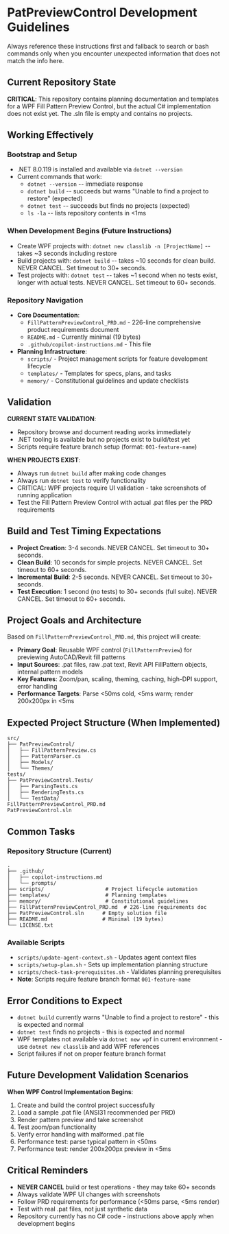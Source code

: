 # PatPreviewControl Development Guidelines

Always reference these instructions first and fallback to search or bash commands only when you encounter unexpected information that does not match the info here.

## Current Repository State

**CRITICAL**: This repository contains planning documentation and templates for a WPF Fill Pattern Preview Control, but the actual C# implementation does not exist yet. The .sln file is empty and contains no projects.

## Working Effectively

### Bootstrap and Setup
- .NET 8.0.119 is installed and available via `dotnet --version`
- Current commands that work:
  - `dotnet --version` -- immediate response
  - `dotnet build` -- succeeds but warns "Unable to find a project to restore" (expected)
  - `dotnet test` -- succeeds but finds no projects (expected)
  - `ls -la` -- lists repository contents in <1ms

### When Development Begins (Future Instructions)
- Create WPF projects with: `dotnet new classlib -n [ProjectName]` -- takes ~3 seconds including restore
- Build projects with: `dotnet build` -- takes ~10 seconds for clean build. NEVER CANCEL. Set timeout to 30+ seconds.
- Test projects with: `dotnet test` -- takes ~1 second when no tests exist, longer with actual tests. NEVER CANCEL. Set timeout to 60+ seconds.

### Repository Navigation
- **Core Documentation**: 
  - `FillPatternPreviewControl_PRD.md` - 226-line comprehensive product requirements document
  - `README.md` - Currently minimal (19 bytes)
  - `.github/copilot-instructions.md` - This file
- **Planning Infrastructure**:
  - `scripts/` - Project management scripts for feature development lifecycle
  - `templates/` - Templates for specs, plans, and tasks
  - `memory/` - Constitutional guidelines and update checklists

## Validation

**CURRENT STATE VALIDATION**: 
- Repository browse and document reading works immediately
- .NET tooling is available but no projects exist to build/test yet
- Scripts require feature branch setup (format: `001-feature-name`)

**WHEN PROJECTS EXIST**: 
- Always run `dotnet build` after making code changes
- Always run `dotnet test` to verify functionality
- CRITICAL: WPF projects require UI validation - take screenshots of running application
- Test the Fill Pattern Preview Control with actual .pat files per the PRD requirements

## Build and Test Timing Expectations
- **Project Creation**: 3-4 seconds. NEVER CANCEL. Set timeout to 30+ seconds.
- **Clean Build**: 10 seconds for simple projects. NEVER CANCEL. Set timeout to 60+ seconds.
- **Incremental Build**: 2-5 seconds. NEVER CANCEL. Set timeout to 30+ seconds.  
- **Test Execution**: 1 second (no tests) to 30+ seconds (full suite). NEVER CANCEL. Set timeout to 60+ seconds.

## Project Goals and Architecture

Based on `FillPatternPreviewControl_PRD.md`, this project will create:
- **Primary Goal**: Reusable WPF control (`FillPatternPreview`) for previewing AutoCAD/Revit fill patterns
- **Input Sources**: .pat files, raw .pat text, Revit API FillPattern objects, internal pattern models  
- **Key Features**: Zoom/pan, scaling, theming, caching, high-DPI support, error handling
- **Performance Targets**: Parse <50ms cold, <5ms warm; render 200x200px in <5ms

## Expected Project Structure (When Implemented)
```
src/
├── PatPreviewControl/
│   ├── FillPatternPreview.cs
│   ├── PatternParser.cs
│   ├── Models/
│   └── Themes/
tests/
├── PatPreviewControl.Tests/
│   ├── ParsingTests.cs
│   ├── RenderingTests.cs
│   └── TestData/
FillPatternPreviewControl_PRD.md
PatPreviewControl.sln
```

## Common Tasks

### Repository Structure (Current)
```
.
├── .github/
│   ├── copilot-instructions.md
│   └── prompts/
├── scripts/                    # Project lifecycle automation
├── templates/                  # Planning templates  
├── memory/                     # Constitutional guidelines
├── FillPatternPreviewControl_PRD.md  # 226-line requirements doc
├── PatPreviewControl.sln      # Empty solution file
├── README.md                  # Minimal (19 bytes)
└── LICENSE.txt
```

### Available Scripts
- `scripts/update-agent-context.sh` - Updates agent context files
- `scripts/setup-plan.sh` - Sets up implementation planning structure
- `scripts/check-task-prerequisites.sh` - Validates planning prerequisites
- **Note**: Scripts require feature branch format `001-feature-name`

## Error Conditions to Expect
- `dotnet build` currently warns "Unable to find a project to restore" - this is expected and normal
- `dotnet test` finds no projects - this is expected and normal  
- WPF templates not available via `dotnet new wpf` in current environment - use `dotnet new classlib` and add WPF references
- Script failures if not on proper feature branch format

## Future Development Validation Scenarios

**When WPF Control Implementation Begins**:
1. Create and build the control project successfully
2. Load a sample .pat file (ANSI31 recommended per PRD)
3. Render pattern preview and take screenshot
4. Test zoom/pan functionality  
5. Verify error handling with malformed .pat file
6. Performance test: parse typical pattern in <50ms
7. Performance test: render 200x200px preview in <5ms

## Critical Reminders
- **NEVER CANCEL** build or test operations - they may take 60+ seconds
- Always validate WPF UI changes with screenshots
- Follow PRD requirements for performance (<50ms parse, <5ms render)
- Test with real .pat files, not just synthetic data
- Repository currently has no C# code - instructions above apply when development begins

<!-- MANUAL ADDITIONS START -->
<!-- MANUAL ADDITIONS END -->